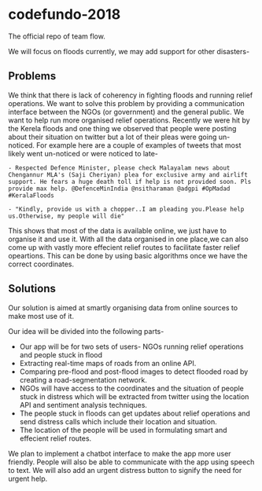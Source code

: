 # codefundo-2018
The official repo of team flow.

We will focus on floods currently, we may add support for other disasters-

## Problems
We think that there is lack of coherency in fighting floods and running relief operations. We want to solve this problem by providing a communication interface between the NGOs (or government) and the general public. We want to help run more organised relief operations. Recently we were hit by the Kerela floods and one thing we observed that people were posting about their situation on twitter but a lot of their pleas were going un-noticed. For example here are a couple of examples of tweets that most likely went un-noticed or were noticed to late-
```
- Respected Defence Minister, please check Malayalam news about Chengannur MLA's (Saji Cheriyan) plea for exclusive army and airlift support. He fears a huge death toll if help is not provided soon. Pls provide max help. @DefenceMinIndia @nsitharaman @adgpi #OpMadad #KeralaFloods

- "Kindly, provide us with a chopper..I am pleading you.Please help us.Otherwise, my people will die"
```
This shows that most of the data is available online, we just have to organise it and use it. With all the data organised in one place,we can also come up with vastly more effecient relief routes to facilitate faster relief opeartions. This can be done by using basic algorithms once we have the correct coordinates.


## Solutions
Our solution is aimed at smartly organising data from online sources to make most use of it.

Our idea will be divided into the following parts-
- Our app will be for two sets of users- NGOs running relief operations and people stuck in flood 
- Extracting real-time maps of roads from an online API.
- Comparing pre-flood and post-flood images to detect flooded road by creating a road-segmentation network.
- NGOs will have access to the coordinates and the situation of people stuck in distress which will be extracted from twitter using the location API and sentiment analysis techniques. 
- The people stuck in floods can get updates about relief operations and send distress calls which include their location and situation.
- The location of the people will be used in formulating smart and effecient relief routes.

We plan to implement a chatbot interface to make the app more user friendly. People will also be able to communicate with the app using speech to text. We will also add an urgent distress button to signify the need for urgent help.
